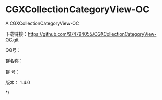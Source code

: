 # CGXCollectionCategoryView-OC
A CGXCollectionCategoryView-OC

下载链接：https://github.com/974794055/CGXCollectionCategoryView-OC.git

QQ号：

群名称：

群   号：

版本： 1.4.0

*/


